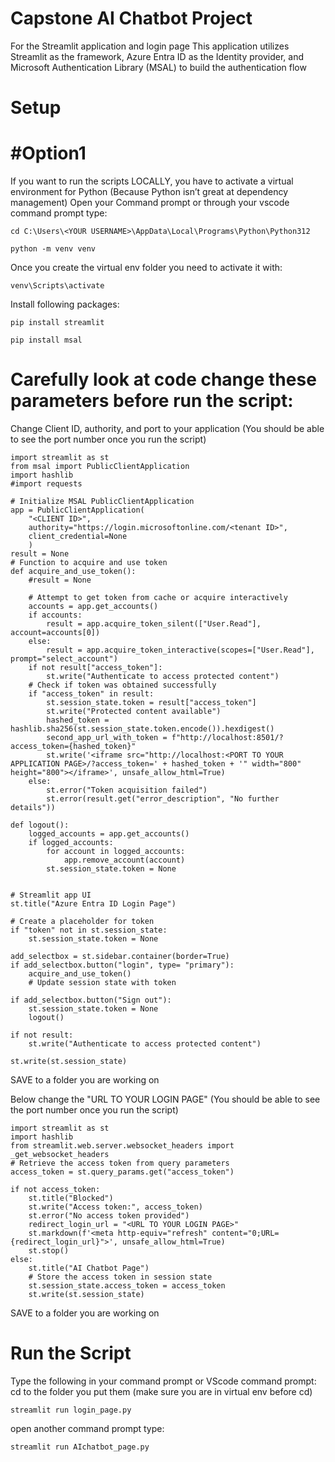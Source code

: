 # Capstone AI Chatbot Project  
For the Streamlit application and login page 
This application utilizes Streamlit as the framework, Azure Entra ID as the Identity provider, and Microsoft Authentication Library (MSAL) to build the authentication flow    

# Setup
# #Option1 
If you want to run the scripts LOCALLY, you have to activate a virtual environment for Python (Because Python isn’t great at dependency management)
Open your Command prompt or through your vscode command prompt type: 
```
cd C:\Users\<YOUR USERNAME>\AppData\Local\Programs\Python\Python312
```
```
python -m venv venv
```
Once you create the virtual env folder you need to activate it with:
```
venv\Scripts\activate
```
Install following packages:
```
pip install streamlit
```
```
pip install msal
```
# Carefully look at code change these parameters before run the script:
Change Client ID, authority, and port to your application (You should be able to see the port number once you run the script) 
```
import streamlit as st
from msal import PublicClientApplication
import hashlib
#import requests

# Initialize MSAL PublicClientApplication
app = PublicClientApplication(
    "<CLIENT ID>",
    authority="https://login.microsoftonline.com/<tenant ID>",
    client_credential=None
    )
result = None
# Function to acquire and use token
def acquire_and_use_token():
    #result = None

    # Attempt to get token from cache or acquire interactively
    accounts = app.get_accounts()
    if accounts:
        result = app.acquire_token_silent(["User.Read"], account=accounts[0])
    else:
        result = app.acquire_token_interactive(scopes=["User.Read"], prompt="select_account")
    if not result["access_token"]:
        st.write("Authenticate to access protected content")
    # Check if token was obtained successfully
    if "access_token" in result:
        st.session_state.token = result["access_token"]
        st.write("Protected content available")
        hashed_token = hashlib.sha256(st.session_state.token.encode()).hexdigest()
        second_app_url_with_token = f"http://localhost:8501/?access_token={hashed_token}"
        st.write('<iframe src="http://localhost:<PORT TO YOUR APPLICATION PAGE>/?access_token=' + hashed_token + '" width="800" height="800"></iframe>', unsafe_allow_html=True)
    else:
        st.error("Token acquisition failed")
        st.error(result.get("error_description", "No further details"))
    
def logout():
    logged_accounts = app.get_accounts()
    if logged_accounts:
        for account in logged_accounts:
            app.remove_account(account)
        st.session_state.token = None
            
    
# Streamlit app UI
st.title("Azure Entra ID Login Page")

# Create a placeholder for token
if "token" not in st.session_state:
    st.session_state.token = None

add_selectbox = st.sidebar.container(border=True)
if add_selectbox.button("login", type= "primary"):
    acquire_and_use_token()
    # Update session state with token

if add_selectbox.button("Sign out"):
    st.session_state.token = None
    logout()

if not result:
    st.write("Authenticate to access protected content")

st.write(st.session_state)
```
SAVE to a folder you are working on

Below change the "URL TO YOUR LOGIN PAGE" (You should be able to see the port number once you run the script) 
```
import streamlit as st
import hashlib
from streamlit.web.server.websocket_headers import _get_websocket_headers
# Retrieve the access token from query parameters
access_token = st.query_params.get("access_token")

if not access_token:
    st.title("Blocked")
    st.write("Access token:", access_token)
    st.error("No access token provided")
    redirect_login_url = "<URL TO YOUR LOGIN PAGE>"
    st.markdown(f'<meta http-equiv="refresh" content="0;URL={redirect_login_url}">', unsafe_allow_html=True)
    st.stop()
else:
    st.title("AI Chatbot Page")
    # Store the access token in session state
    st.session_state.access_token = access_token
    st.write(st.session_state)
```
SAVE to a folder you are working on
# Run the Script 
Type the following in your command prompt or VScode command prompt:
cd to the folder you put them (make sure you are in virtual env before cd)
```
streamlit run login_page.py
```
open another command prompt type:
```
streamlit run AIchatbot_page.py
```
